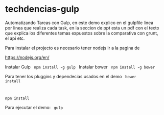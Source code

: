 # techdencias-gulp
Automatizando Tareas con Gulp, en este demo explico en el gulpfile linea por linea que realiza cada task,
en la seccion de ppt esta un pdf con el texto que explica los diferentes temas expuestos sobre la comparativa con grunt, el api
etc.

Para instalar el projecto es necesario tener nodejs ir a la pagina de 

https://nodejs.org/en/

Instalar Gulp
<code>
npm install -g gulp
</code>
Instalar bower
<code>
npm install -g bower
</code>

Para tener los pluggins y dependecias usados en el demo 
<code>
bower install

npm install
</code>

Para ejecutar el demo:
<code>
gulp
</code>
